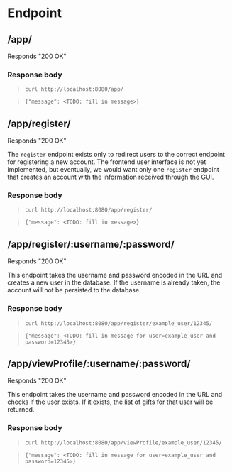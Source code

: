 # Endpoint

## /app/
Responds "200 OK"
### Response body
> `curl http://localhost:8080/app/`  

> `{"message": <TODO: fill in message>}`

## /app/register/
Responds "200 OK"

The `register` endpoint exists only to redirect users to the correct endpoint for registering a new account. The frontend user interface is not yet implemented, but eventually, we would want only one `register` endpoint that creates an account with the information received through the GUI.

### Response body
> `curl http://localhost:8080/app/register/`
  
> `{"message": <TODO: fill in message>}`

## /app/register/:username/:password/
Responds "200 OK"

This endpoint takes the username and password encoded in the URL and creates a new user in the database. If the username is already taken, the account will not be persisted to the database.

### Response body
> `curl http://localhost:8080/app/register/example_user/12345/`  

> `{"message": <TODO: fill in message for user=example_user and password=12345>}`

## /app/viewProfile/:username/:password/
Responds "200 OK"

This endpoint takes the username and password encoded in the URL and checks if the user exists. If it exists, the list of gifts for that user will be returned.

### Response body
> `curl http://localhost:8080/app/viewProfile/example_user/12345/`
  
> `{"message": <TODO: fill in message for user=example_user and password=12345>}`
